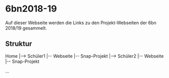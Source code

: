 # 6bn2018-19

Auf dieser Webseite werden die Links zu den Projekt-Webseiten der 6bn 2018/19 gesammelt.

## Struktur
Home
|--> Schüler1
   |-- Webseite
   |-- Snap-Projekt
|--> Schüler2
   |-- Webseite
   |-- Snap-Projekt
   
...
